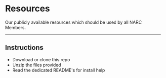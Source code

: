 # Resources
Our publicly available resources which should be used by all NARC Members.

---

## Instructions
- Download or clone this repo
- Unzip the files provided
- Read the dedicated README's for install help
